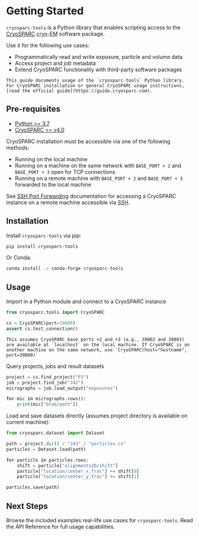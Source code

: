 # Getting Started

`cryosparc-tools` is a Python library that enables scripting access to the
[CryoSPARC](https://cryosparc.com) <abbr title="cryo-electron microscopy">cryo-EM</abbr> software package.

Use it for the following use cases:

* Programmatically read and write exposure, particle and volume data
* Access project and job metadata
* Extend CryoSPARC functionality with third-party software packages

```{note}
This guide documents usage of the `cryosparc-tools` Python library. For CryoSPARC installation or general CryoSPARC usage instructions, [read the official guide](https://guide.cryosparc.com).
```


## Pre-requisites

* [Python >= 3.7](https://www.python.org/downloads/)
* [CryoSPARC >= v4.0](https://cryosparc.com/download)

CryoSPARC installation must be accessible via one of the following methods:
- Running on the local machine
- Running on a machine on the same network with `BASE_PORT + 2` and `BASE_PORT + 3` open for TCP connections
- Running on a remote machine with `BASE_PORT + 2` and `BASE_PORT + 3` forwarded to the local machine

See [SSH Port Forwarding](https://guide.cryosparc.com/setup-configuration-and-management/how-to-download-install-and-configure/accessing-cryosparc#ssh-port-forwarding-on-a-nix-system)
documentation for accessing a CryoSPARC instance on a remote machine accessible
via <abbr title="Secure Shell">SSH</abbr>.



## Installation

Install `cryosparc-tools` via pip:

```sh
pip install cryosparc-tools
```

Or Conda:

```sh
conda install -c conda-forge cryosparc-tools
```

## Usage

Import in a Python module and connect to a CryoSPARC instance

```py
from cryosparc.tools import CryoSPARC

cs = CryoSPARC(port=39000)
assert cs.test_connection()
```

```{note}
This assumes CryoSPARC base ports +2 and +3 (e.g., 39002 and 39003) are available at `localhost` on the local machine. If CryoSPARC is on another machine on the same network, use `CryoSPARC(host="hostname", port=39000)`
```

Query projects, jobs and result datasets

```py
project = cs.find_project("P3")
job = project.find_job("J42")
micrographs = job.load_output("exposures")

for mic in micrographs.rows():
    print(mic["blob/path"])
```

Load and save datasets directly (assumes project directory is available on
current machine):

```py
from cryosparc.dataset import Dataset

path = project.dir() / "J43" / "particles.cs"
particles = Dataset.load(path)

for particle in particles.rows:
    shift = particle["alignments2D/shift"]
    particle["location/center_x_frac"] += shift[0]
    particle["location/center_y_frac"] += shift[1]

particles.save(path)
```

## Next Steps

Browse the included examples real-life use cases for `cryosparc-tools`. Read the
API Reference for full usage capabilities.

```{tableofcontents}
```

